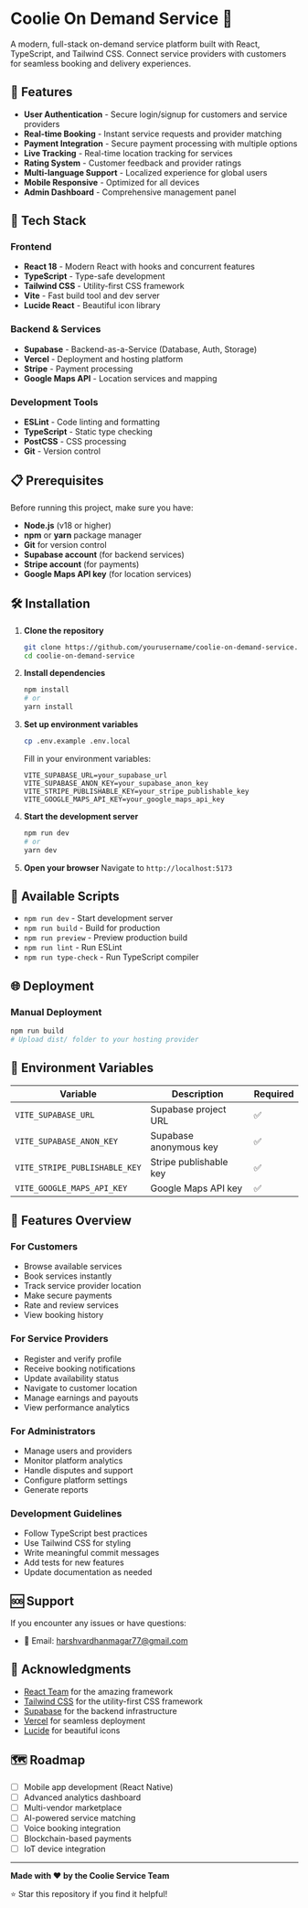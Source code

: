 # Coolie On Demand Service 🚚

A modern, full-stack on-demand service platform built with React, TypeScript, and Tailwind CSS. Connect service providers with customers for seamless booking and delivery experiences.

## 🌟 Features

- **User Authentication** - Secure login/signup for customers and service providers
- **Real-time Booking** - Instant service requests and provider matching
- **Payment Integration** - Secure payment processing with multiple options
- **Live Tracking** - Real-time location tracking for services
- **Rating System** - Customer feedback and provider ratings
- **Multi-language Support** - Localized experience for global users
- **Mobile Responsive** - Optimized for all devices
- **Admin Dashboard** - Comprehensive management panel

## 🚀 Tech Stack

### Frontend
- **React 18** - Modern React with hooks and concurrent features
- **TypeScript** - Type-safe development
- **Tailwind CSS** - Utility-first CSS framework
- **Vite** - Fast build tool and dev server
- **Lucide React** - Beautiful icon library

### Backend & Services
- **Supabase** - Backend-as-a-Service (Database, Auth, Storage)
- **Vercel** - Deployment and hosting platform
- **Stripe** - Payment processing
- **Google Maps API** - Location services and mapping

### Development Tools
- **ESLint** - Code linting and formatting
- **TypeScript** - Static type checking
- **PostCSS** - CSS processing
- **Git** - Version control

## 📋 Prerequisites

Before running this project, make sure you have:

- **Node.js** (v18 or higher)
- **npm** or **yarn** package manager
- **Git** for version control
- **Supabase account** (for backend services)
- **Stripe account** (for payments)
- **Google Maps API key** (for location services)

## 🛠️ Installation

1. **Clone the repository**
   ```bash
   git clone https://github.com/yourusername/coolie-on-demand-service.git
   cd coolie-on-demand-service
   ```

2. **Install dependencies**
   ```bash
   npm install
   # or
   yarn install
   ```

3. **Set up environment variables**
   ```bash
   cp .env.example .env.local
   ```
   
   Fill in your environment variables:
   ```env
   VITE_SUPABASE_URL=your_supabase_url
   VITE_SUPABASE_ANON_KEY=your_supabase_anon_key
   VITE_STRIPE_PUBLISHABLE_KEY=your_stripe_publishable_key
   VITE_GOOGLE_MAPS_API_KEY=your_google_maps_api_key
   ```

4. **Start the development server**
   ```bash
   npm run dev
   # or
   yarn dev
   ```

5. **Open your browser**
   Navigate to `http://localhost:5173`


## 🔧 Available Scripts

- `npm run dev` - Start development server
- `npm run build` - Build for production
- `npm run preview` - Preview production build
- `npm run lint` - Run ESLint
- `npm run type-check` - Run TypeScript compiler

## 🌐 Deployment
### Manual Deployment
```bash
npm run build
# Upload dist/ folder to your hosting provider
```

## 🔐 Environment Variables

| Variable | Description | Required |
|----------|-------------|----------|
| `VITE_SUPABASE_URL` | Supabase project URL | ✅ |
| `VITE_SUPABASE_ANON_KEY` | Supabase anonymous key | ✅ |
| `VITE_STRIPE_PUBLISHABLE_KEY` | Stripe publishable key | ✅ |
| `VITE_GOOGLE_MAPS_API_KEY` | Google Maps API key | ✅ |

## 📱 Features Overview

### For Customers
- Browse available services
- Book services instantly
- Track service provider location
- Make secure payments
- Rate and review services
- View booking history

### For Service Providers
- Register and verify profile
- Receive booking notifications
- Update availability status
- Navigate to customer location
- Manage earnings and payouts
- View performance analytics

### For Administrators
- Manage users and providers
- Monitor platform analytics
- Handle disputes and support
- Configure platform settings
- Generate reports

### Development Guidelines
- Follow TypeScript best practices
- Use Tailwind CSS for styling
- Write meaningful commit messages
- Add tests for new features
- Update documentation as needed

## 🆘 Support

If you encounter any issues or have questions:

- 📧 Email: harshvardhanmagar77@gmail.com
  
## 🙏 Acknowledgments

- [React Team](https://reactjs.org/) for the amazing framework
- [Tailwind CSS](https://tailwindcss.com/) for the utility-first CSS framework
- [Supabase](https://supabase.com/) for the backend infrastructure
- [Vercel](https://vercel.com/) for seamless deployment
- [Lucide](https://lucide.dev/) for beautiful icons

## 🗺️ Roadmap

- [ ] Mobile app development (React Native)
- [ ] Advanced analytics dashboard
- [ ] Multi-vendor marketplace
- [ ] AI-powered service matching
- [ ] Voice booking integration
- [ ] Blockchain-based payments
- [ ] IoT device integration

---

**Made with ❤️ by the Coolie Service Team**

⭐ Star this repository if you find it helpful!
